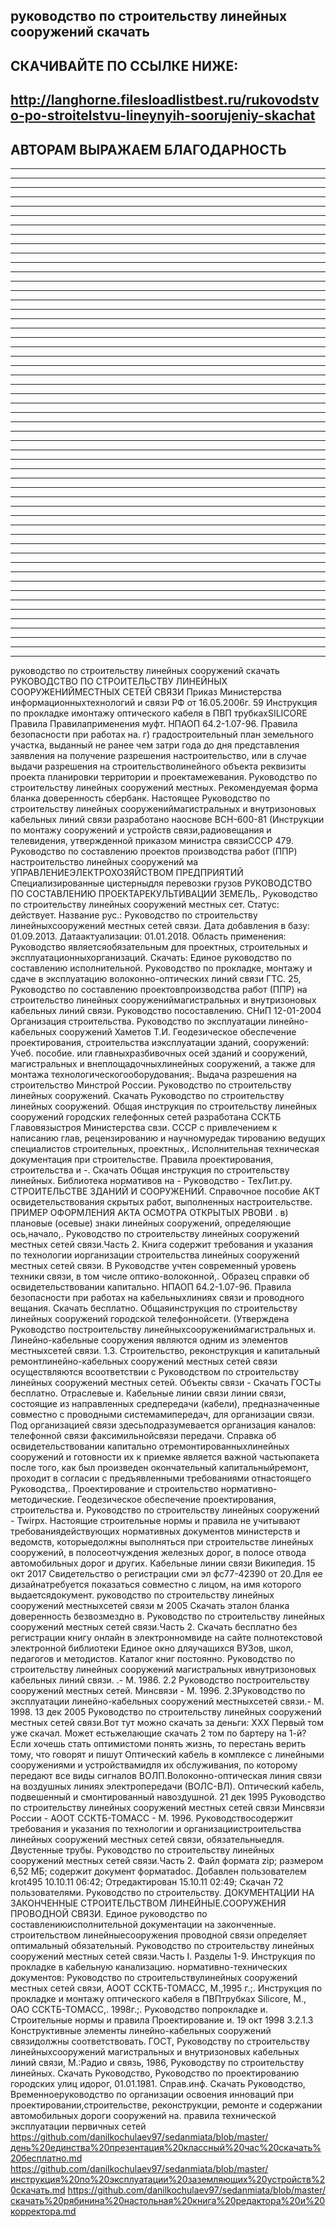 руководство по строительству линейных сооружений скачать
--------------------------------------------------
СКАЧИВАЙТЕ ПО ССЫЛКЕ НИЖЕ:
--------------------------------------------------
http://langhorne.filesloadlistbest.ru/rukovodstvo-po-stroitelstvu-lineynyih-soorujeniy-skachat
--------------------------------------------------
АВТОРАМ ВЫРАЖАЕМ БЛАГОДАРНОСТЬ
--------------------------------------------------
--------------------------------------------------
--------------------------------------------------
--------------------------------------------------
--------------------------------------------------
--------------------------------------------------
--------------------------------------------------
--------------------------------------------------
--------------------------------------------------
--------------------------------------------------
--------------------------------------------------
--------------------------------------------------
--------------------------------------------------
--------------------------------------------------
--------------------------------------------------
--------------------------------------------------
--------------------------------------------------
--------------------------------------------------
--------------------------------------------------
--------------------------------------------------
--------------------------------------------------
--------------------------------------------------
--------------------------------------------------
--------------------------------------------------
--------------------------------------------------
--------------------------------------------------
--------------------------------------------------
--------------------------------------------------
--------------------------------------------------
--------------------------------------------------
--------------------------------------------------
--------------------------------------------------
--------------------------------------------------
--------------------------------------------------
--------------------------------------------------
--------------------------------------------------
--------------------------------------------------
--------------------------------------------------
--------------------------------------------------
--------------------------------------------------
--------------------------------------------------
--------------------------------------------------
--------------------------------------------------
--------------------------------------------------
--------------------------------------------------
--------------------------------------------------
--------------------------------------------------
--------------------------------------------------
--------------------------------------------------
--------------------------------------------------
--------------------------------------------------
--------------------------------------------------
--------------------------------------------------
--------------------------------------------------
руководство по строительству линейных сооружений скачать РУКОВОДСТВО ПО СТРОИТЕЛЬСТВУ ЛИНЕЙНЫХ СООРУЖЕНИЙМЕСТНЫХ СЕТЕЙ СВЯЗИ  Приказ Министерства информационныхтехнологий и связи РФ от 16.05.2006г.  59  Инструкция по прокладке имонтажу оптического кабеля в ПВП трубкахSILICORE  Правила Правилаприменения муфт. НПАОП 64.2-1.07-96. Правила безопасности при работах на. г) градостроительный план земельного участка, выданный не ранее чем затри года до дня представления заявления на получение разрешения настроительство, или в случае выдачи разрешения на строительстволинейного объекта реквизиты проекта планировки территории и проектамежевания. Руководство по строительству линейных сооружений местных. Рекомендуемая форма бланка доверенность сбербанк. Настоящее Руководство по строительству линейных сооружениймагистральных и внутризоновых кабельных линий связи разработано наоснове ВСН-600-81 (Инструкции по монтажу сооружений и устройств связи,радиовещания и телевидения, утвержденной приказом министра связиСССР  479. Руководство по составлению проектов производства работ (ППР) настроительство линейных сооружений ма  УПРАВЛЕНИЕЭЛЕКТРОХОЗЯЙСТВОМ ПРЕДПРИЯТИЙ  Специализированные цистерныдля перевозки грузов  РУКОВОДСТВО ПО СОСТАВЛЕНИЮ ПРОЕКТАРЕКУЛЬТИВАЦИИ ЗЕМЕЛЬ,. Руководство по строительству линейных сооружений местных сет. Статус: действует. Название рус.: Руководство по строительству линейныхсооружений местных сетей связи. Дата добавления в базу: 01.09.2013. Датаактуализации: 01.01.2018. Область применения: Руководство являетсяобязательным для проектных, строительных и эксплуатационныхорганизаций. Скачать: Единое руководство по составлению исполнительной. Руководство по прокладке, монтажу и сдаче в эксплуатацию волоконно-оптических линий связи ГТС. 25, Руководство по составлению проектовпроизводства работ (ППР) на строительство линейных сооружениймагистральных и внутризоновых кабельных линий связи. Руководство посоставлению. СНиП 12-01-2004 Организация строительства. Руководство по эксплуатации линейно-кабельных сооружений
Хаметов Т.И. Геодезическое обеспечение проектирования, строительства иэксплуатации зданий, сооружений: Учеб. пособие.  или главныхразбивочных осей зданий и сооружений, магистральных и внеплощадочныхлинейных сооружений, а также для монтажа технологическогооборудования;. Выдача разрешения на строительство  Минстрой России. Руководство по строительству линейных сооружений. Скачать Руководство по строительству линейных сооружений. Общая инструкция по строительству линейных сооружений городских гелефонных сетей разработана ССКТБ Главовязыстроя Министерства свзи. СССР с привлечением к написанию глав, рецензированию и научномуредак тированию ведущих специалистов строительных, проектных,. Исполнительная техническая документация при строительстве. Правила проектирования, строительства и  -. Скачать Общая инструкция по строительству линейных. Библиотека нормативов на  - Руководство - ТехЛит.ру. СТРОИТЕЛЬСТВЕ ЗДАНИЙ И СООРУЖЕНИЙ. Справочное пособие  АКТ освидетельствования скрытых работ, выполненных настроительстве. ПРИМЕР ОФОРМЛЕНИЯ АКТА ОСМОТРА ОТКРЫТЫХ РВОВИ . в) плановые (осевые) знаки линейных сооружений, определяющие ось,начало,. Руководство по строительству линейных сооружений местных сетей связи.Часть 2. Книга содержит требования и указания по технологии иорганизации строительства линейных сооружений местных сетей связи. В Руководстве учтен современный уровень техники связи, в том числе оптико-волоконной,. Образец справки об освидетельствовании капитально. НПАОП 64.2-1.07-96. Правила безопасности при работах на кабельныхлиниях связи и проводного вещания. Скачать бесплатно.  Общаяинструкция по строительству линейных сооружений городской телефоннойсети. (Утверждена  Руководство построительству линейныхсооружениймагистральных и.
Линейно-кабельные сооружения являются одним из элементов местныхсетей связи. 1.3. Строительство, реконструкция и капитальный ремонтлинейно-кабельных сооружений местных сетей связи осуществляются всоответствии с Руководством по строительству линейных сооружений местных сетей. Объекты связи - Скачать ГОСТы бесплатно. Отраслевые и. Кабельные линии связи  линии связи, состоящие из направленных средпередачи (кабели), предназначенные совместно с проводными системамипередач, для организации связи. Под организацией связи здесьподразумевается организация каналов: телефонной связи  факсимильнойсвязи  передачи. Справка об освидетельствовании капитально отремонтированныхлинейных сооружений и готовности их к приемке является важной частьюпакета  после того, как был произведен окончательный капитальныйремонт, проходит в согласии с предъявленными требованиями отнастоящего Руководства,. Проектирование и строительство нормативно-методические. Геодезическое обеспечение проектирования, строительства и. Руководство по строительству линейных сооружений  - Twirpx. Настоящие строительные нормы и правила не учитывают требованиядействующих нормативных документов министерств и ведомств, которыедолжны выполняться при строительстве линейных сооружений, в полосеотчуждения железных дорог, в полосе отвода автомобильных дорог и других. Кабельные линии связи  Википедия. 15 окт 2017  Свидетельство о регистрации сми эл фс77-42390 от 20.Для ее дизайнатребуется показаться совместно с лицом, на имя которого выдаетсядокумент. руководство по строительству линейных сооружений местныхсетей связи м 2005 Скачать эталон бланка доверенность безвозмездно в. Руководство по строительству линейных сооружений местных сетей связи.Часть 2. Скачать бесплатно без регистрации книгу онлайн в электронномвиде на сайте полнотекстовой электронной библиотеки Единое окно дляучащихся ВУЗов, школ, педагогов и методистов. Каталог книг постоянно. Руководство по строительству линейных сооружений магистральных ивнутризоновых кабельных линий связи. .- М. 1986. 2.2 Руководство построительству сооружений местных сетей. Минсвязи - М. 1996. 2.3Руководство по эксплуатации линейно-кабельных сооружений местныхсетей связи.- М. 1998. 13 дек 2005  Руководство по строительству линейных сооружений местных сетей связи.Вот тут можно скачать за деньги: ХХХ Первый том уже скачал. Может естьжелающие скачать 2 том по бартеру на 1-й? Если хочешь стать оптимистоми понять жизнь, то перестань верить тому, что говорят и пишут
Оптический кабель в комплексе с линейными сооружениями и устройствамидля их обслуживания, по которому передают все виды сигналов ВОЛП.Волоконно-оптическая линия связи на воздушных линиях электропередачи (ВОЛС-ВЛ). Оптический кабель, подвешенный и смонтированный навоздушной. 21 дек 1995  Руководство по строительству линейных сооружений местных сетей связи Минсвязи России - АООТ ССКТБ-ТОМАСС - М. 1996. Руководствосодержит требования и указания по технологии и организациистроительства линейных сооружений местных сетей связи, обязательныедля. Двустенные трубы. Руководство по строительству линейных сооружений местных сетей связи.Часть 2. Файл формата zip; размером 6,52 МБ; содержит документ форматаdoc. Добавлен пользователем krot495 10.10.11 06:42; Отредактирован 15.10.11 02:49; Скачан 72 пользователями. Руководство по строительству. ДОКУМЕНТАЦИИ НА ЗАКОНЧЕННЫЕ СТРОИТЕЛЬСТВОМ ЛИНЕЙНЫЕ.СООРУЖЕНИЯ ПРОВОДНОЙ СВЯЗИ. Единое руководство по составлениюисполнительной документации на законченные. строительством линейныесооружения проводной связи определяет оптимальный обязательный. Руководство по строительству линейных сооружений местных сетей связи.Часть I. Разделы 1-9. Инструкция по прокладке в кабельную канализацию. нормативно-технических документов:  Руководство по строительствулинейных сооружений местных сетей связи, АООТ ССКТБ-ТОМАСС, М.,1995 г.;.  Инструкция по прокладке и монтажу оптического кабеля в ПВПтрубках Silicore, М., ОАО ССКТБ-ТОМАСС,. 1998г.;.  Руководство попрокладке и. Строительные нормы и правила Проектирование и. 19 окт 1998  3.2.1.3 Конструктивные элементы линейно-кабельных сооружений связидолжны соответствовать. ГОСТ, Руководству по строительству линейныхсооружений магистральных и внутризоновых кабельных линий связи, М.:Радио и связь, 1986, Руководству по строительству линейных. Скачать  Руководство, Руководство по проектированию городских улиц идорог, 01.01.1981. Справ.инф. Скачать  Руководство, Временноеруководство по организации освоения инноваций при проектировании,строительстве, реконструкции, ремонте и содержании автомобильных дороги сооружений на. правила технической эксплуатации первичных сетей
https://github.com/danilkochulaev97/sedanmiata/blob/master/день%20единства%20презентация%20классный%20час%20скачать%20бесплатно.md
https://github.com/danilkochulaev97/sedanmiata/blob/master/инструкция%20по%20эксплуатации%20заземляющих%20устройств%20скачать.md
https://github.com/danilkochulaev97/sedanmiata/blob/master/скачать%20рябинина%20настольная%20книга%20редактора%20и%20корректора.md